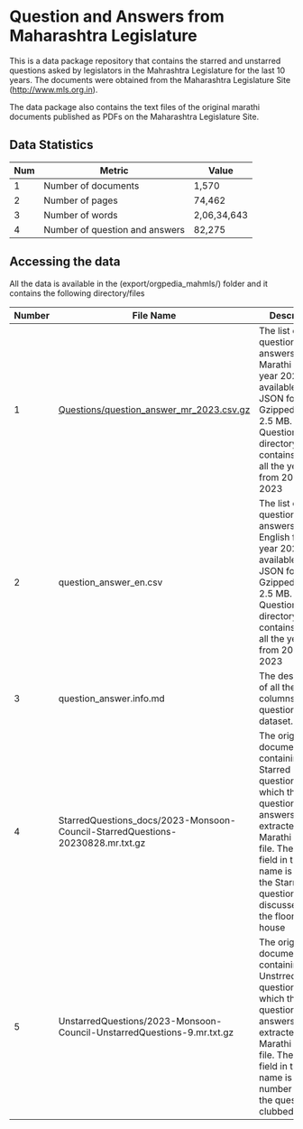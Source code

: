 # Question and Answers from Maharashtra Legislature

This is a data package repository that contains the starred and
unstarred questions asked by legislators in the Mahrashtra Legislature
for the last 10 years. The documents were obtained from the
Maharashtra Legislature Site (http://www.mls.org.in).

The data package also contains the text files of the original marathi
documents published as PDFs on the Maharashtra Legislature Site.

## Data Statistics

| **Num** | **Metric**                     | **Value**   |
| ------- | ------------------------------ | ----------- |
| 1       | Number of documents            | 1,570       |
| 2       | Number of pages                | 74,462      |
| 3       | Number of words                | 2,06,34,643 |
| 4       | Number of question and answers | 82,275      |

## Accessing the data

All the data is available in the (export/orgpedia_mahmls/) folder and it contains the following directory/files

| **Number** | **File Name**                                                                  | **Description**                                                                                                                                                                                                                             |
| ---------- | ------------------------------------------------------------------------------ | ------------------------------------------------------------------------------------------------------------------------------------------------------------------------------------------------------------------------------------------- |
| 1          | [Questions/question_answer_mr_2023.csv.gz](export/orgpedia_mahmls/Questions/question_answer_mr_2023.csv.gz)                                       | The list of all the question and answers in Marathi for the year 2023. Also available in JSON format. Gzipped file is 2.5 MB. The Questions directory contains data for all the years from 2014 to 2023                                     |
| 2          | question_answer_en.csv                                                         | The list of all the question and answers in English for the year 2023. Also available in JSON format. Gzipped file is 2.5 MB. The Questions directory contains data for all the years from 2014 to 2023                                     |
| 3          | question_answer.info.md                                                        | The description of all the columns of the question_answer dataset.                                                                                                                                                                          |
| 4          | StarredQuestions_docs/2023-Monsoon-Council-StarredQuestions-20230828.mr.txt.gz | The original document containing Starred questions from which the question and answers were extracted in Marathi as a text file. The last field in the file name is the date the Starred questions were discussed on the floor of the house |
| 5          | UnstarredQuestions/2023-Monsoon-Council-UnstarredQuestions-9.mr.txt.gz         | The original document containing Unstrred questions from which the question and answers were extracted in Marathi as a text file. The last field in the file name is the list number in which the questions is clubbed.                     |
